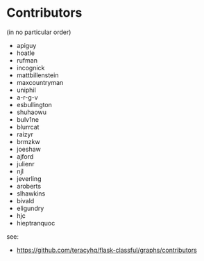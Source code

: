 # Contributors

(in no particular order)

- apiguy
- hoatle
- rufman
- incognick
- mattbillenstein
- maxcountryman
- uniphil
- a-r-g-v
- esbullington
- shuhaowu
- bulv1ne
- blurrcat
- raizyr
- brmzkw
- joeshaw
- ajford
- julienr
- njl
- jeverling
- aroberts
- slhawkins
- bivald
- eligundry
- hjc
- hieptranquoc

see:

- https://github.com/teracyhq/flask-classful/graphs/contributors
